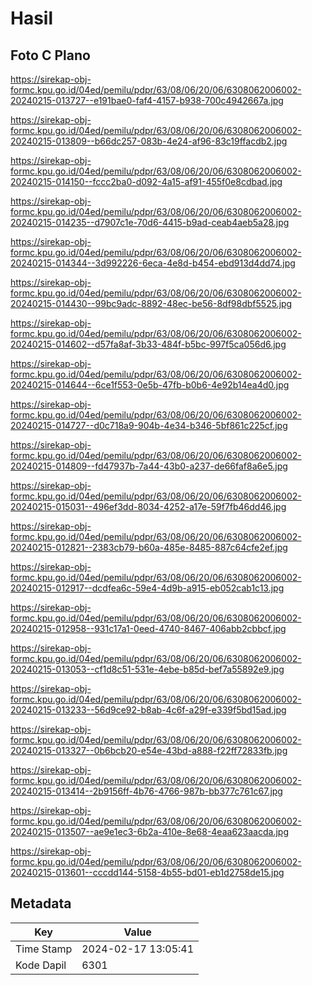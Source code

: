 # Hasil

## Foto C Plano

https://sirekap-obj-formc.kpu.go.id/04ed/pemilu/pdpr/63/08/06/20/06/6308062006002-20240215-013727--e191bae0-faf4-4157-b938-700c4942667a.jpg

https://sirekap-obj-formc.kpu.go.id/04ed/pemilu/pdpr/63/08/06/20/06/6308062006002-20240215-013809--b66dc257-083b-4e24-af96-83c19ffacdb2.jpg

https://sirekap-obj-formc.kpu.go.id/04ed/pemilu/pdpr/63/08/06/20/06/6308062006002-20240215-014150--fccc2ba0-d092-4a15-af91-455f0e8cdbad.jpg

https://sirekap-obj-formc.kpu.go.id/04ed/pemilu/pdpr/63/08/06/20/06/6308062006002-20240215-014235--d7907c1e-70d6-4415-b9ad-ceab4aeb5a28.jpg

https://sirekap-obj-formc.kpu.go.id/04ed/pemilu/pdpr/63/08/06/20/06/6308062006002-20240215-014344--3d992226-6eca-4e8d-b454-ebd913d4dd74.jpg

https://sirekap-obj-formc.kpu.go.id/04ed/pemilu/pdpr/63/08/06/20/06/6308062006002-20240215-014430--99bc9adc-8892-48ec-be56-8df98dbf5525.jpg

https://sirekap-obj-formc.kpu.go.id/04ed/pemilu/pdpr/63/08/06/20/06/6308062006002-20240215-014602--d57fa8af-3b33-484f-b5bc-997f5ca056d6.jpg

https://sirekap-obj-formc.kpu.go.id/04ed/pemilu/pdpr/63/08/06/20/06/6308062006002-20240215-014644--6ce1f553-0e5b-47fb-b0b6-4e92b14ea4d0.jpg

https://sirekap-obj-formc.kpu.go.id/04ed/pemilu/pdpr/63/08/06/20/06/6308062006002-20240215-014727--d0c718a9-904b-4e34-b346-5bf861c225cf.jpg

https://sirekap-obj-formc.kpu.go.id/04ed/pemilu/pdpr/63/08/06/20/06/6308062006002-20240215-014809--fd47937b-7a44-43b0-a237-de66faf8a6e5.jpg

https://sirekap-obj-formc.kpu.go.id/04ed/pemilu/pdpr/63/08/06/20/06/6308062006002-20240215-015031--496ef3dd-8034-4252-a17e-59f7fb46dd46.jpg

https://sirekap-obj-formc.kpu.go.id/04ed/pemilu/pdpr/63/08/06/20/06/6308062006002-20240215-012821--2383cb79-b60a-485e-8485-887c64cfe2ef.jpg

https://sirekap-obj-formc.kpu.go.id/04ed/pemilu/pdpr/63/08/06/20/06/6308062006002-20240215-012917--dcdfea6c-59e4-4d9b-a915-eb052cab1c13.jpg

https://sirekap-obj-formc.kpu.go.id/04ed/pemilu/pdpr/63/08/06/20/06/6308062006002-20240215-012958--931c17a1-0eed-4740-8467-406abb2cbbcf.jpg

https://sirekap-obj-formc.kpu.go.id/04ed/pemilu/pdpr/63/08/06/20/06/6308062006002-20240215-013053--cf1d8c51-531e-4ebe-b85d-bef7a55892e9.jpg

https://sirekap-obj-formc.kpu.go.id/04ed/pemilu/pdpr/63/08/06/20/06/6308062006002-20240215-013233--56d9ce92-b8ab-4c6f-a29f-e339f5bd15ad.jpg

https://sirekap-obj-formc.kpu.go.id/04ed/pemilu/pdpr/63/08/06/20/06/6308062006002-20240215-013327--0b6bcb20-e54e-43bd-a888-f22ff72833fb.jpg

https://sirekap-obj-formc.kpu.go.id/04ed/pemilu/pdpr/63/08/06/20/06/6308062006002-20240215-013414--2b9156ff-4b76-4766-987b-bb377c761c67.jpg

https://sirekap-obj-formc.kpu.go.id/04ed/pemilu/pdpr/63/08/06/20/06/6308062006002-20240215-013507--ae9e1ec3-6b2a-410e-8e68-4eaa623aacda.jpg

https://sirekap-obj-formc.kpu.go.id/04ed/pemilu/pdpr/63/08/06/20/06/6308062006002-20240215-013601--cccdd144-5158-4b55-bd01-eb1d2758de15.jpg


## Metadata

| Key        | Value               |
| ---------- | ------------------- |
| Time Stamp | 2024-02-17 13:05:41 |
| Kode Dapil | 6301                |




